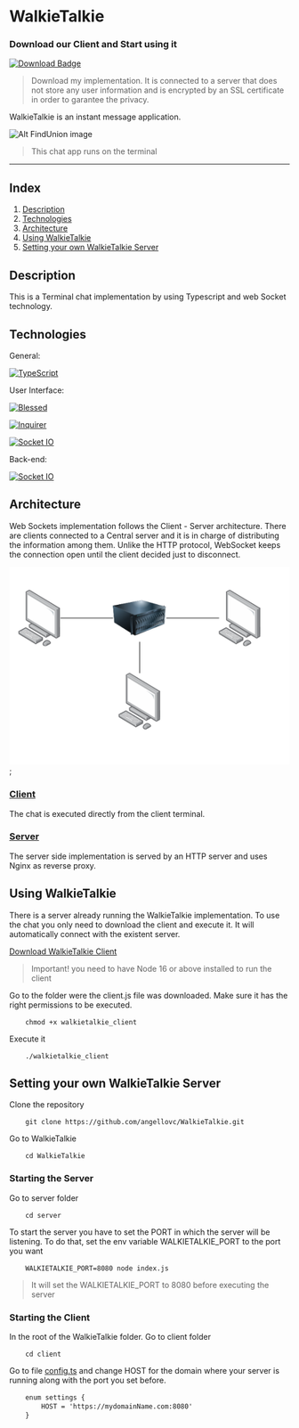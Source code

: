 # WalkieTalkie
### Download our Client and Start using it


[![Download Badge](https://img.shields.io/badge/WalkieTalkie%20Client-Download-blue)](https://drive.google.com/uc?export=download&id=1NuFzJhJRuSryMWwsPBJspThRjE23lw4L)
> Download my implementation. It is connected to a server that does not store any user information and is encrypted by an SSL certificate in order to garantee the privacy.

WalkieTalkie is an instant message application. 

![Alt FindUnion image](./assets/chat.gif)
> This chat app runs on the terminal


____

## Index
1. [ Description ](#Description)
2. [ Technologies ](#Technologies)
3. [ Architecture ](#Architecture)
4. [ Using WalkieTalkie ](#Using-WalkieTalkie )
5. [Setting your own WalkieTalkie Server](#Setting-your-own-WalkieTalkie-Server)

## Description
This is a Terminal chat implementation by using Typescript and web Socket technology. 

## Technologies
General:

[![TypeScript](https://img.shields.io/badge/TypeScript-007ACC?style=for-the-badge&logo=typescript&logoColor=white)](https://www.npmjs.com/package/typescript)

User Interface:

[![Blessed](https://img.shields.io/badge/NPM_Package-Blessed-red)](https://www.npmjs.com/package/blessed)

[![Inquirer](https://img.shields.io/badge/NPM_Package-Inquirer-lightgrey)](https://www.npmjs.com/package/inquirer)

[![Socket IO](https://img.shields.io/badge/Socket-IO-brightgreen)](https://www.npmjs.com/package/socket.io)


Back-end:

[![Socket IO](https://img.shields.io/badge/Socket-IO-brightgreen)](https://www.npmjs.com/package/socket.io)

## Architecture
Web Sockets implementation follows the Client - Server architecture. There are clients connected to a Central server and it is in charge of distributing the information among them. Unlike the HTTP protocol, WebSocket keeps the connection open until the client decided just to disconnect. 

![Alt FindUnion image](./assets/socket1.png);

### [ Client ](./client/)
The chat is executed directly from the client terminal.

### [ Server ](./server/)
The server side implementation is served by an HTTP server and uses Nginx as reverse proxy.


## Using WalkieTalkie 

There is a server already running the WalkieTalkie implementation. To use the chat you only need to download the client and execute it. It will automatically connect with the existent server.


[Download WalkieTalkie Client](https://drive.google.com/uc?export=download&id=1NuFzJhJRuSryMWwsPBJspThRjE23lw4L)

> Important! you need to have Node 16 or above installed to run the client

Go to the folder were the client.js file was downloaded. Make sure it has the right permissions to be executed.



```
    chmod +x walkietalkie_client
```

Execute it
```
    ./walkietalkie_client
```

## Setting your own WalkieTalkie Server

Clone the repository
```
    git clone https://github.com/angellovc/WalkieTalkie.git
```

Go to WalkieTalkie
```
    cd WalkieTalkie
```
### Starting the Server

Go to server folder
```
    cd server
```
To start the server you have to set the PORT in which the server will be listening. To do that, set the env variable WALKIETALKIE_PORT to the port you want

```
    WALKIETALKIE_PORT=8080 node index.js
``` 
> It will set the WALKIETALKIE_PORT to 8080 before executing the server


### Starting the Client

In the root of the WalkieTalkie folder. Go to client folder

```
    cd client
```

Go to file [config.ts](./client//congif/congif.ts) and change HOST for the domain where your server is running along with the port you set before.

```
    enum settings {
        HOST = 'https://mydomainName.com:8080'
    }

```
